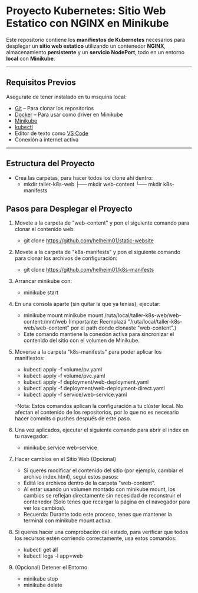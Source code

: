 # Proyecto Kubernetes: Sitio Web Estatico con NGINX en Minikube

Este repositorio contiene los **manifiestos de Kubernetes** necesarios para desplegar un **sitio web estatico** utilizando un contenedor **NGINX**, almacenamiento **persistente** y un **servicio NodePort**, todo en un entorno **local** con **Minikube**.

---

## Requisitos Previos

Asegurate de tener instalado en tu msquina local:

- [Git](https://git-scm.com/) – Para clonar los repositorios
- [Docker](https://www.docker.com/) – Para usar como driver en Minikube
- [Minikube](https://minikube.sigs.k8s.io/docs/start/)
- [kubectl](https://kubernetes.io/docs/tasks/tools/)
- Editor de texto como [VS Code](https://code.visualstudio.com/)
- Conexión a internet activa

---

## Estructura del Proyecto

- Crea las carpetas, para hacer todos los clone ahí dentro:
    - mkdir taller-k8s-web
    ├──  mkdir web-content
    └──  mkdir k8s-manifests


## Pasos para Desplegar el Proyecto

1) Movete a la carpeta de "web-content" y pon el siguiente comando para clonar el contenido web:
     - git clone https://github.com/helheim01/static-website

2) Movete a la carpeta de "k8s-manifests" y pon el siguiente comando para clonar los archivos de configuración: 
    - git clone https://github.com/helheim01/k8s-manifests

3) Arrancar minikube con: 
    - minikube start

4) En una consola aparte (sin quitar la que ya tenías), ejecutar: 
    - minikube mount minikube mount /ruta/local/taller-k8s-web/web-content:/mnt/web (Importante: Reemplazá "/ruta/local/taller-k8s-web/web-content" por el path donde clonaste "web-content".)
    - Este comando mantiene la conexión activa para sincronizar el contenido del sitio con el volumen de Minikube.

5) Moverse a la carpeta "k8s-manifests" para poder aplicar los manifiestos:
    - kubectl apply -f volume/pv.yaml
    - kubectl apply -f volume/pvc.yaml
    - kubectl apply -f deployment/web-deployment.yaml
    - kubectl apply -f deployment/web-deployment-direct.yaml
    - kubectl apply -f service/web-service.yaml

    -Nota: Estos comandos aplican la configuración a tu clúster local. No afectan el contenido de los repositorios, por lo que no es necesario hacer commits o pushes después de este paso.

6) Una vez aplicados, ejecutar el siguiente comando para abrir el index en tu navegador: 
    - minikube service web-service

7) Hacer cambios en el Sitio Web (Opcional)
    - Si querés modificar el contenido del sitio (por ejemplo, cambiar el archivo index.html), seguí estos pasos:
    - Editá los archivos dentro de la carpeta "web-content".
    - Al estar usando un volumen montado con minikube mount, los cambios se reflejan directamente sin necesidad de reconstruir el contenedor (Solo tenes que recargar la página en el navegador para ver los cambios).
    - Recuerda: Durante todo este proceso, tenes que mantener la terminal con minikube mount activa.

8) Si queres hacer una comprobación del estado, para verificar que todos los recursos estén corriendo correctamente, usa estos comandos:
    - kubectl get all
    - kubectl logs -l app=web

9) (Opcional) Detener el Entorno
    - minikube stop
    - minikube delete
